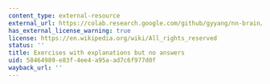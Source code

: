 ```yaml
---
content_type: external-resource
external_url: https://colab.research.google.com/github/gyyang/nn-brain/blob/master/RNN_tutorial.ipynb
has_external_license_warning: true
license: https://en.wikipedia.org/wiki/All_rights_reserved
status: ''
title: Exercises with explanations but no answers
uid: 58464989-e83f-4ee4-a95a-ad7c6f977d0f
wayback_url: ''
---
```


